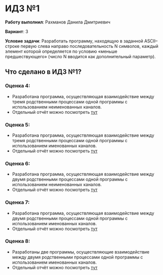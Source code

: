 # ИДЗ №1

__Работу выполнил__: Рахманов Данила Дмитриевич

__Вариант__: 3

__Условие задачи__: Разработать программу, находящую в заданной ASCII–строке первую слева направо последовательность N символов, каждый элемент которой определяется по условию «меньше предшествующего» (число N вводится как дополнительный параметр).

## Что сделано в ИДЗ №1?

### Оценка 4:
- Разработана программа, осуществляющая взаимодействие между тремя родственными процессами одной программы с использованием неименованных каналов.
- Отдельный отчёт можно посмотреть [тут](three-relative-unnamed/)

### Оценка 5:
- Разработана программа, осуществляющая взаимодействие между тремя родственными процессами одной программы с использованием именованных каналов.
- Отдельный отчёт можно посмотреть [тут](three-relative-named/)
  
### Оценка 6:
- Разработана программа, осуществляющая взаимодействие между двумя родственными процессами одной программы с использованием неименованных каналов.
- Отдельный отчёт можно посмотреть [тут](two-relative-named/)
  
### Оценка 7:
- Разработана программа, осуществляющая взаимодействие между двумя родственными процессами одной программы с использованием именованных каналов.
- Отдельный отчёт можно посмотреть [тут](two-relative-unnamed/)
  
### Оценка 8:
- Разработаны две программы, осуществляющие взаимодействие между двумя родственными процессами одной программы с использованием именованных каналов.
- Отдельный отчёт можно посмотреть [тут](two-unrelative-unnamed/)
